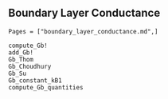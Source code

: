 ## Boundary Layer Conductance
```@index
Pages = ["boundary_layer_conductance.md",]
```

```@docs
compute_Gb!
add_Gb!
Gb_Thom
Gb_Choudhury
Gb_Su
Gb_constant_kB1
compute_Gb_quantities
```